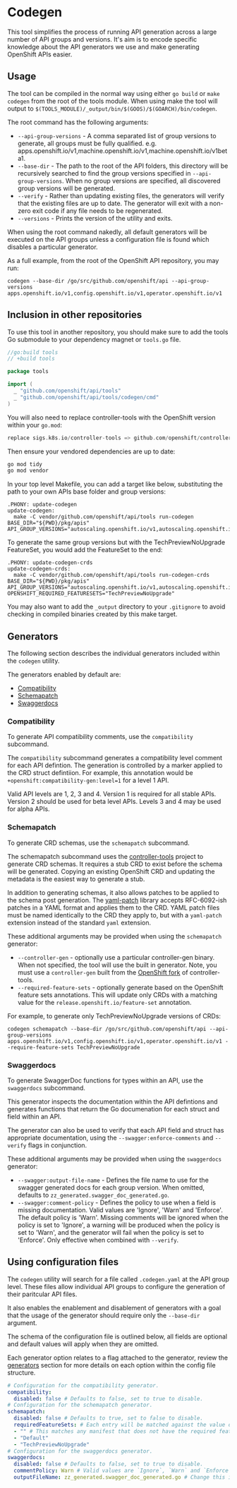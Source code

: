 # Codegen

This tool simplifies the process of running API generation across a large number of API groups and versions.
It's aim is to encode specific knowledge about the API generators we use and make generating OpenShift APIs
easier.

## Usage

The tool can be compiled in the normal way using either `go build` or `make codegen` from the root of the tools module.
When using make the tool will output to `$(TOOLS_MODULE)/_output/bin/$(GOOS)/$(GOARCH)/bin/codegen`.

The root command has the following arguments:
- `--api-group-versions` - A comma separated list of group versions to generate, all groups must be fully qualified.
  e.g. apps.openshift.io/v1,machine.openshift.io/v1,machine.openshift.io/v1beta1.
- `--base-dir` - The path to the root of the API folders, this directory will be recursively searched to find the group
  versions specified in `--api-group-versions`. When no group versions are specified, all discovered group versions
  will be generated.
- `--verify` - Rather than updating existing files, the generators will verify that the existing files are up to date.
  The generator will exit with a non-zero exit code if any file needs to be regenerated.
- `--versions` - Prints the version of the utility and exits.

When using the root command nakedly, all default generators will be executed on the API groups unless a configuration file
is found which disables a particular generator.

As a full example, from the root of the OpenShift API repository, you may run:
```
codegen --base-dir /go/src/github.com/openshift/api --api-group-versions apps.openshift.io/v1,config.openshift.io/v1,operator.openshift.io/v1
```

## Inclusion in other repositories

To use this tool in another repository, you should make sure to add the tools Go submodule to your dependency magnet
or `tools.go` file.

```go
//go:build tools
// +build tools

package tools

import (
  _ "github.com/openshift/api/tools"
  _ "github.com/openshift/api/tools/codegen/cmd"
)
```

You will also need to replace controller-tools with the OpenShift version within your `go.mod`:
```go
replace sigs.k8s.io/controller-tools => github.com/openshift/controller-tools v0.9.3-0.20220912174723-cf3ef054f3dd // v0.9.2+openshift-0.2
```

Then ensure your vendored dependencies are up to date:

```bash
go mod tidy
go mod vendor
```

In your top level Makefile, you can add a target like below, substituting the path to your own APIs base folder and
group versions:
```Make
.PHONY: update-codegen
update-codegen:
  make -C vendor/github.com/openshift/api/tools run-codegen  BASE_DIR="${PWD}/pkg/apis" API_GROUP_VERSIONS="autoscaling.openshift.io/v1,autoscaling.openshift.io/v1beta1"
```

To generate the same group versions but with the TechPreviewNoUpgrade FeatureSet, you would add the FeatureSet to the
end:
```Make
.PHONY: update-codegen-crds
update-codegen-crds:
  make -C vendor/github.com/openshift/api/tools run-codegen-crds  BASE_DIR="${PWD}/pkg/apis" API_GROUP_VERSIONS="autoscaling.openshift.io/v1,autoscaling.openshift.io/v1beta1" OPENSHIFT_REQUIRED_FEATURESETS="TechPreviewNoUpgrade"
```

You may also want to add the `_output` directory to your `.gitignore` to avoid checking in compiled binaries created
by this make target.

## Generators

The following section describes the individual generators included within the `codegen` utility.

The generators enabled by default are:
- [Compatibility](#compatibility)
- [Schemapatch](#schemapatch)
- [Swaggerdocs](#swaggerdocs)

### Compatibility

To generate API compatibility comments, use the `compatibility` subcommand.

The `compatibility` subcommand generates a compatibility level comment for each API defintion.
The generation is controlled by a marker applied to the CRD struct defintiion.
For example, this annotation would be `+openshift:compatibility-gen:level=1` for a level 1 API.
	
Valid API levels are 1, 2, 3 and 4. Version 1 is required for all stable APIs.
Version 2 should be used for beta level APIs. Levels 3 and 4 may be used for alpha APIs.

### Schemapatch

To generate CRD schemas, use the `schemapatch` subcommand.

The schemapatch subcommand uses the [controller-tools][controller-tools] project to generate CRD schemas.
It requires a stub CRD to exist before the schema will be generated. Copying an existing OpenShift CRD
and updating the metadata is the easiest way to generate a stub.

In addition to generating schemas, it also allows patches to be applied to the schema post generation.
The [yaml-patch][yaml-patch] library accepts RFC-6092-ish patches in a YAML format and applies them to
the CRD.
YAML patch files must be named identically to the CRD they apply to, but with a `yaml-patch` extension
instead of the standard `yaml` extension.

These additional arguments may be provided when using the `schemapatch` generator:
- `--controller-gen` - optionally use a particular controller-gen binary. When not specified, the tool will use the
  built in generator.
  Note, you must use a `controller-gen` built from the [OpenShift fork](https://github.com/openshift/kubernetes-sigs-controller-tools) of controller-tools.
- `--required-feature-sets` - optionally generate based on the OpenShift feature sets annotations.
  This will update only CRDs with a matching value for the `release.openshift.io/feature-set` annotation.

For example, to generate only TechPreviewNoUpgrade versions of CRDs:
```
codegen schemapatch --base-dir /go/src/github.com/openshift/api --api-group-versions apps.openshift.io/v1,config.openshift.io/v1,operator.openshift.io/v1 --require-feature-sets TechPreviewNoUpgrade
```

[controller-tools]: https://github.com/kubernetes-sigs/controller-tools
[yaml-patch]: https://github.com/vmware-archive/yaml-patch

### Swaggerdocs

To generate SwaggerDoc functions for types within an API, use the `swaggerdocs` subcommand.

This generator inspects the documentation within the API defintions and generates functions
that return the Go documenation for each struct and field within an API.

The generator can also be used to verify that each API field and struct has appropriate
documentation, using the `--swagger:enforce-comments` and `--verify` flags in conjunction.

These additional arguments may be provided when using the `swaggerdocs` generator:
- `--swagger:output-file-name` -  Defines the file name to use for the swagger generated docs for each group version.
  When omitted, defaults to `zz_generated.swagger_doc_generated.go`.
- `--swagger:comment-policy` - Defines the policy to use when a field is missing documentation. Valid values are 'Ignore', 'Warn' and 'Enforce'.
  The default policy is 'Warn'. Missing comments will be ignored when the policy is set to 'Ignore', a warning will be produced when the policy is set to 'Warn',
  and the generator will fail when the policy is set to 'Enforce'. Only effective when combined with `--verify`. 

## Using configuration files

The `codegen` utility will search for a file called `.codegen.yaml` at the API group level.
These files allow individual API groups to configure the generation of their paritcular API files.

It also enables the enablement and disablement of generators with a goal that the usage of the generator
should require only the `--base-dir` argument.

The schema of the configuration file is outlined below, all fields are optional and default values will apply
when they are omitted.

Each generator option relates to a flag attached to the generator, review the [generators](#generators) section
for more details on each option within the config file structure.

```yaml
# Configuration for the compatibility generator.
compatibility:
  disabled: false # Defaults to false, set to true to disable.
# Configuration for the schemapatch generator.
schemapatch:
  disabled: false # Defaults to true, set to false to disable.
  requiredFeatureSets: # Each entry will be matched against the value of the required feature set annotation.
  - "" # This matches any manifest that does not have the required feature set annotation.
  - "Default"
  - "TechPreviewNoUpgrade"
# Configuration for the swaggerdocs generator.
swaggerdocs:
  disabled: false # Defaults to false, set to true to disable.
  commentPolicy: Warn # Valid values are `Ignore`, `Warn` and `Enforce`.
  outputFileName: zz_generated.swagger_doc_generated.go # Change this if you want to rename the output file.
```
